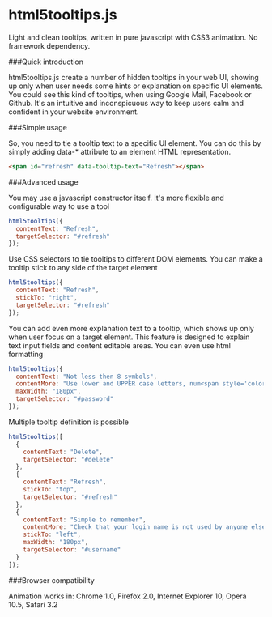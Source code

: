 html5tooltips.js
===============
Light and clean tooltips, written in pure javascript with CSS3 animation. No framework dependency.

###Quick introduction

html5tooltips.js create a number of hidden tooltips in your web UI, showing up only when user needs some hints or explanation on specific UI elements. You could see this kind of tooltips, when using Google Mail, Facebook or Github. It's an intuitive and inconspicuous way to keep users calm and confident in your website environment.

###Simple usage

So, you need to tie a tooltip text to a specific UI element. You can do this by simply adding data-* attribute to an element HTML representation.

```html
<span id="refresh" data-tooltip-text="Refresh"></span>
```

###Advanced usage

You may use a javascript constructor itself. It's more flexible and configurable way to use a tool

```javascript
html5tooltips({
  contentText: "Refresh",
  targetSelector: "#refresh"
});
```

Use CSS selectors to tie tooltips to different DOM elements. You can make a tooltip stick to any side of the target element

```javascript
html5tooltips({
  contentText: "Refresh",
  stickTo: "right",
  targetSelector: "#refresh"
});
```

You can add even more explanation text to a tooltip, which shows up only when user focus on a target element. This feature is designed to explain text input fields and content editable areas. You can even use html formatting

```javascript
html5tooltips({
  contentText: "Not less then 8 symbols",
  contentMore: "Use lower and UPPER case letters, num<span style='color:red'>6</span>ers and spec<span style='color:red'>!</span>al symbols to make password safe and secure.",
  maxWidth: "180px",
  targetSelector: "#password"
});
```

Multiple tooltip definition is possible

```javascript
html5tooltips([
  {
    contentText: "Delete",
    targetSelector: "#delete"
  },
  {
    contentText: "Refresh",
    stickTo: "top",
    targetSelector: "#refresh"
  },
  {
    contentText: "Simple to remember",
    contentMore: "Check that your login name is not used by anyone else.",
    stickTo: "left",
    maxWidth: "180px",
    targetSelector: "#username"
  }
]);
```

###Browser compatibility

Animation works in:
Chrome 1.0, Firefox 2.0, Internet Explorer 10, Opera 10.5, Safari 3.2